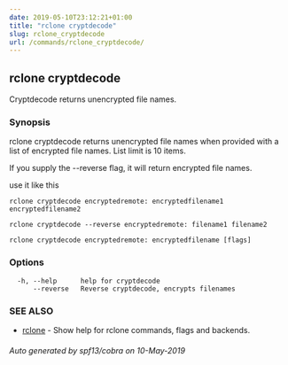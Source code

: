 ```yaml
---
date: 2019-05-10T23:12:21+01:00
title: "rclone cryptdecode"
slug: rclone_cryptdecode
url: /commands/rclone_cryptdecode/
---
```

## rclone cryptdecode

Cryptdecode returns unencrypted file names.

### Synopsis


rclone cryptdecode returns unencrypted file names when provided with
a list of encrypted file names. List limit is 10 items.

If you supply the --reverse flag, it will return encrypted file names.

use it like this

	rclone cryptdecode encryptedremote: encryptedfilename1 encryptedfilename2

	rclone cryptdecode --reverse encryptedremote: filename1 filename2


```
rclone cryptdecode encryptedremote: encryptedfilename [flags]
```

### Options

```
  -h, --help      help for cryptdecode
      --reverse   Reverse cryptdecode, encrypts filenames
```

### SEE ALSO

* [rclone](/commands/rclone/)	 - Show help for rclone commands, flags and backends.

###### Auto generated by spf13/cobra on 10-May-2019
